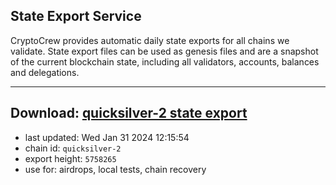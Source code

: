 ## State Export Service
CryptoCrew provides automatic daily state exports for all chains we validate. State export files can be used as genesis files and are a snapshot of the current blockchain state, including all validators, accounts, balances and delegations.

---
**Download: [quicksilver-2 state export](https://dl.ccvalidators.com/SERVICE/quicksilver/quicksilver-2_export_5758265.json)**
---

- last updated: Wed Jan 31 2024 12:15:54
- chain id: `quicksilver-2`
- export height: `5758265`
- use for: airdrops, local tests, chain recovery
